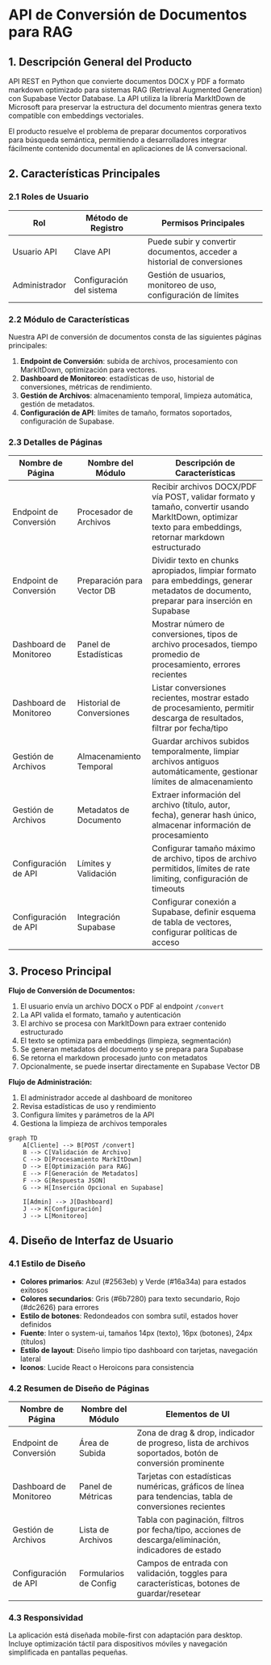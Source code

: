 # API de Conversión de Documentos para RAG

## 1. Descripción General del Producto

API REST en Python que convierte documentos DOCX y PDF a formato markdown optimizado para sistemas RAG (Retrieval Augmented Generation) con Supabase Vector Database. La API utiliza la librería MarkItDown de Microsoft para preservar la estructura del documento mientras genera texto compatible con embeddings vectoriales.

El producto resuelve el problema de preparar documentos corporativos para búsqueda semántica, permitiendo a desarrolladores integrar fácilmente contenido documental en aplicaciones de IA conversacional.

## 2. Características Principales

### 2.1 Roles de Usuario

| Rol | Método de Registro | Permisos Principales |
|-----|-------------------|---------------------|
| Usuario API | Clave API | Puede subir y convertir documentos, acceder a historial de conversiones |
| Administrador | Configuración del sistema | Gestión de usuarios, monitoreo de uso, configuración de límites |

### 2.2 Módulo de Características

Nuestra API de conversión de documentos consta de las siguientes páginas principales:

1. **Endpoint de Conversión**: subida de archivos, procesamiento con MarkItDown, optimización para vectores.
2. **Dashboard de Monitoreo**: estadísticas de uso, historial de conversiones, métricas de rendimiento.
3. **Gestión de Archivos**: almacenamiento temporal, limpieza automática, gestión de metadatos.
4. **Configuración de API**: límites de tamaño, formatos soportados, configuración de Supabase.

### 2.3 Detalles de Páginas

| Nombre de Página | Nombre del Módulo | Descripción de Características |
|------------------|-------------------|-------------------------------|
| Endpoint de Conversión | Procesador de Archivos | Recibir archivos DOCX/PDF vía POST, validar formato y tamaño, convertir usando MarkItDown, optimizar texto para embeddings, retornar markdown estructurado |
| Endpoint de Conversión | Preparación para Vector DB | Dividir texto en chunks apropiados, limpiar formato para embeddings, generar metadatos de documento, preparar para inserción en Supabase |
| Dashboard de Monitoreo | Panel de Estadísticas | Mostrar número de conversiones, tipos de archivo procesados, tiempo promedio de procesamiento, errores recientes |
| Dashboard de Monitoreo | Historial de Conversiones | Listar conversiones recientes, mostrar estado de procesamiento, permitir descarga de resultados, filtrar por fecha/tipo |
| Gestión de Archivos | Almacenamiento Temporal | Guardar archivos subidos temporalmente, limpiar archivos antiguos automáticamente, gestionar límites de almacenamiento |
| Gestión de Archivos | Metadatos de Documento | Extraer información del archivo (título, autor, fecha), generar hash único, almacenar información de procesamiento |
| Configuración de API | Límites y Validación | Configurar tamaño máximo de archivo, tipos de archivo permitidos, límites de rate limiting, configuración de timeouts |
| Configuración de API | Integración Supabase | Configurar conexión a Supabase, definir esquema de tabla de vectores, configurar políticas de acceso |

## 3. Proceso Principal

**Flujo de Conversión de Documentos:**

1. El usuario envía un archivo DOCX o PDF al endpoint `/convert`
2. La API valida el formato, tamaño y autenticación
3. El archivo se procesa con MarkItDown para extraer contenido estructurado
4. El texto se optimiza para embeddings (limpieza, segmentación)
5. Se generan metadatos del documento y se prepara para Supabase
6. Se retorna el markdown procesado junto con metadatos
7. Opcionalmente, se puede insertar directamente en Supabase Vector DB

**Flujo de Administración:**

1. El administrador accede al dashboard de monitoreo
2. Revisa estadísticas de uso y rendimiento
3. Configura límites y parámetros de la API
4. Gestiona la limpieza de archivos temporales

```mermaid
graph TD
    A[Cliente] --> B[POST /convert]
    B --> C[Validación de Archivo]
    C --> D[Procesamiento MarkItDown]
    D --> E[Optimización para RAG]
    E --> F[Generación de Metadatos]
    F --> G[Respuesta JSON]
    G --> H[Inserción Opcional en Supabase]
    
    I[Admin] --> J[Dashboard]
    J --> K[Configuración]
    J --> L[Monitoreo]
```

## 4. Diseño de Interfaz de Usuario

### 4.1 Estilo de Diseño

- **Colores primarios**: Azul (#2563eb) y Verde (#16a34a) para estados exitosos
- **Colores secundarios**: Gris (#6b7280) para texto secundario, Rojo (#dc2626) para errores
- **Estilo de botones**: Redondeados con sombra sutil, estados hover definidos
- **Fuente**: Inter o system-ui, tamaños 14px (texto), 16px (botones), 24px (títulos)
- **Estilo de layout**: Diseño limpio tipo dashboard con tarjetas, navegación lateral
- **Iconos**: Lucide React o Heroicons para consistencia

### 4.2 Resumen de Diseño de Páginas

| Nombre de Página | Nombre del Módulo | Elementos de UI |
|------------------|-------------------|----------------|
| Endpoint de Conversión | Área de Subida | Zona de drag & drop, indicador de progreso, lista de archivos soportados, botón de conversión prominente |
| Dashboard de Monitoreo | Panel de Métricas | Tarjetas con estadísticas numéricas, gráficos de línea para tendencias, tabla de conversiones recientes |
| Gestión de Archivos | Lista de Archivos | Tabla con paginación, filtros por fecha/tipo, acciones de descarga/eliminación, indicadores de estado |
| Configuración de API | Formularios de Config | Campos de entrada con validación, toggles para características, botones de guardar/resetear |

### 4.3 Responsividad

La aplicación está diseñada mobile-first con adaptación para desktop. Incluye optimización táctil para dispositivos móviles y navegación simplificada en pantallas pequeñas.